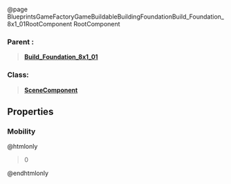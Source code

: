 @page BlueprintsGameFactoryGameBuildableBuildingFoundationBuild_Foundation_8x1_01RootComponent RootComponent
### Parent :
<b><a href="_blueprints_game_factory_game_buildable_building_foundation_build__foundation_8x1_01.html"><blockquote>Build_Foundation_8x1_01</blockquote></a></b>
### Class:
<b><a href="_class_script_scene_component.html"><blockquote>SceneComponent</blockquote></a></b>
## Properties
### Mobility
@htmlonly
<blockquote>0</blockquote>
@endhtmlonly

